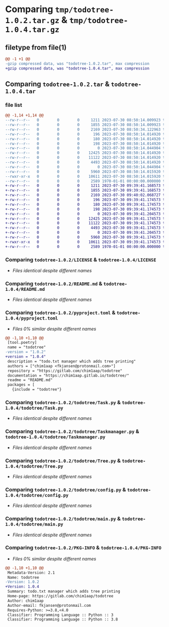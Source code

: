 # Comparing `tmp/todotree-1.0.2.tar.gz` & `tmp/todotree-1.0.4.tar.gz`

## filetype from file(1)

```diff
@@ -1 +1 @@
-gzip compressed data, was "todotree-1.0.2.tar", max compression
+gzip compressed data, was "todotree-1.0.4.tar", max compression
```

## Comparing `todotree-1.0.2.tar` & `todotree-1.0.4.tar`

### file list

```diff
@@ -1,14 +1,14 @@
--rw-r--r--   0        0        0     1211 2023-07-30 08:50:14.009923 todotree-1.0.2/LICENSE
--rw-r--r--   0        0        0     1855 2023-07-30 08:50:14.009923 todotree-1.0.2/README.md
--rw-r--r--   0        0        0     2169 2023-07-30 08:50:34.122963 todotree-1.0.2/pyproject.toml
--rw-r--r--   0        0        0      196 2023-07-30 08:50:14.014920 todotree-1.0.2/todotree/Errors/ProjectFolderError.py
--rw-r--r--   0        0        0      180 2023-07-30 08:50:14.014920 todotree-1.0.2/todotree/Errors/TaskParseError.py
--rw-r--r--   0        0        0      198 2023-07-30 08:50:14.014920 todotree-1.0.2/todotree/Errors/WishListFolderError.py
--rw-r--r--   0        0        0        0 2023-07-30 08:50:14.044904 todotree-1.0.2/todotree/Errors/__init__.py
--rw-r--r--   0        0        0    12425 2023-07-30 08:50:14.014920 todotree-1.0.2/todotree/Task.py
--rw-r--r--   0        0        0    11122 2023-07-30 08:50:14.014920 todotree-1.0.2/todotree/Taskmanager.py
--rw-r--r--   0        0        0     4493 2023-07-30 08:50:14.014920 todotree-1.0.2/todotree/Tree.py
--rw-r--r--   0        0        0        0 2023-07-30 08:50:14.044904 todotree-1.0.2/todotree/__init__.py
--rw-r--r--   0        0        0     5960 2023-07-30 08:50:14.015920 todotree-1.0.2/todotree/config.py
--rwxr-xr-x   0        0        0    10611 2023-07-30 08:50:14.015920 todotree-1.0.2/todotree/main.py
--rw-r--r--   0        0        0     2589 1970-01-01 00:00:00.000000 todotree-1.0.2/PKG-INFO
+-rw-r--r--   0        0        0     1211 2023-07-30 09:39:41.168573 todotree-1.0.4/LICENSE
+-rw-r--r--   0        0        0     1855 2023-07-30 09:39:41.168573 todotree-1.0.4/README.md
+-rw-r--r--   0        0        0     2169 2023-07-30 09:40:02.068727 todotree-1.0.4/pyproject.toml
+-rw-r--r--   0        0        0      196 2023-07-30 09:39:41.174573 todotree-1.0.4/todotree/Errors/ProjectFolderError.py
+-rw-r--r--   0        0        0      180 2023-07-30 09:39:41.174573 todotree-1.0.4/todotree/Errors/TaskParseError.py
+-rw-r--r--   0        0        0      198 2023-07-30 09:39:41.174573 todotree-1.0.4/todotree/Errors/WishListFolderError.py
+-rw-r--r--   0        0        0        0 2023-07-30 09:39:41.204573 todotree-1.0.4/todotree/Errors/__init__.py
+-rw-r--r--   0        0        0    12425 2023-07-30 09:39:41.174573 todotree-1.0.4/todotree/Task.py
+-rw-r--r--   0        0        0    11122 2023-07-30 09:39:41.174573 todotree-1.0.4/todotree/Taskmanager.py
+-rw-r--r--   0        0        0     4493 2023-07-30 09:39:41.174573 todotree-1.0.4/todotree/Tree.py
+-rw-r--r--   0        0        0        0 2023-07-30 09:39:41.204573 todotree-1.0.4/todotree/__init__.py
+-rw-r--r--   0        0        0     5960 2023-07-30 09:39:41.174573 todotree-1.0.4/todotree/config.py
+-rwxr-xr-x   0        0        0    10611 2023-07-30 09:39:41.174573 todotree-1.0.4/todotree/main.py
+-rw-r--r--   0        0        0     2589 1970-01-01 00:00:00.000000 todotree-1.0.4/PKG-INFO
```

### Comparing `todotree-1.0.2/LICENSE` & `todotree-1.0.4/LICENSE`

 * *Files identical despite different names*

### Comparing `todotree-1.0.2/README.md` & `todotree-1.0.4/README.md`

 * *Files identical despite different names*

### Comparing `todotree-1.0.2/pyproject.toml` & `todotree-1.0.4/pyproject.toml`

 * *Files 0% similar despite different names*

```diff
@@ -1,10 +1,10 @@
 [tool.poetry]
 name = "todotree"
-version = "1.0.2"
+version = "1.0.4"
 description = "todo.txt manager which adds tree printing"
 authors = ["chim1aap <fkjansen@protonmail.com>"]
 repository = "https://gitlab.com/chim1aap/todotree"
 documentation = "https://chim1aap.gitlab.io/todotree/"
 readme = "README.md"
 packages = [
   {include = "todotree"}
```

### Comparing `todotree-1.0.2/todotree/Task.py` & `todotree-1.0.4/todotree/Task.py`

 * *Files identical despite different names*

### Comparing `todotree-1.0.2/todotree/Taskmanager.py` & `todotree-1.0.4/todotree/Taskmanager.py`

 * *Files identical despite different names*

### Comparing `todotree-1.0.2/todotree/Tree.py` & `todotree-1.0.4/todotree/Tree.py`

 * *Files identical despite different names*

### Comparing `todotree-1.0.2/todotree/config.py` & `todotree-1.0.4/todotree/config.py`

 * *Files identical despite different names*

### Comparing `todotree-1.0.2/todotree/main.py` & `todotree-1.0.4/todotree/main.py`

 * *Files identical despite different names*

### Comparing `todotree-1.0.2/PKG-INFO` & `todotree-1.0.4/PKG-INFO`

 * *Files 0% similar despite different names*

```diff
@@ -1,10 +1,10 @@
 Metadata-Version: 2.1
 Name: todotree
-Version: 1.0.2
+Version: 1.0.4
 Summary: todo.txt manager which adds tree printing
 Home-page: https://gitlab.com/chim1aap/todotree
 Author: chim1aap
 Author-email: fkjansen@protonmail.com
 Requires-Python: >=3.8,<4.0
 Classifier: Programming Language :: Python :: 3
 Classifier: Programming Language :: Python :: 3.8
```

